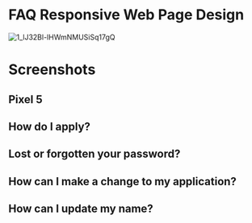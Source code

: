 # FAQ Responsive Web Page Design

![1_lJ32Bl-lHWmNMUSiSq17gQ](https://user-images.githubusercontent.com/72864817/171863780-16f7afb7-32a5-4547-a427-23c8a8ed0524.png)

# Screenshots


## Pixel 5



## How do I apply?



## Lost or forgotten your password?



## How can I make a change to my application?



## How can I update my name?


